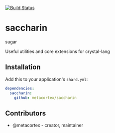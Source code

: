 [![Build Status](https://travis-ci.org/metacortex/saccharin.svg?branch=master)](https://travis-ci.org/metacortex/saccharin)

# saccharin

sugar

Useful utilities and core extensions for crystal-lang

## Installation

Add this to your application's `shard.yml`:

```yaml
dependencies:
  saccharin:
    github: metacortex/saccharin
```

## Contributors

- @metacortex - creator, maintainer
